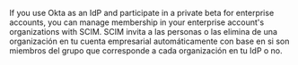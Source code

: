 If you use Okta as an IdP and participate in a private beta for enterprise accounts, you can manage membership in your enterprise account's organizations with SCIM. SCIM invita a las personas o las elimina de una organización en tu cuenta empresarial automáticamente con base en si son miembros del grupo que corresponde a cada organización en tu IdP o no.
